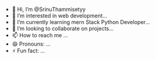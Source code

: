 - 👋 Hi, I’m @SrinuThammisetyy
- 👀 I’m interested in web development...
- 🌱 I’m currently learning mern Stack Python Developer...
- 💞️ I’m looking to collaborate on projects...
- 📫 How to reach me ...
- 😄 Pronouns: ...
- ⚡ Fun fact: ...

<!---
SrinuThammisetyy/SrinuThammisetyy is a ✨ special ✨ repository because its `README.md` (this file) appears on your GitHub profile.
You can click the Preview link to take a look at your changes.
--->
